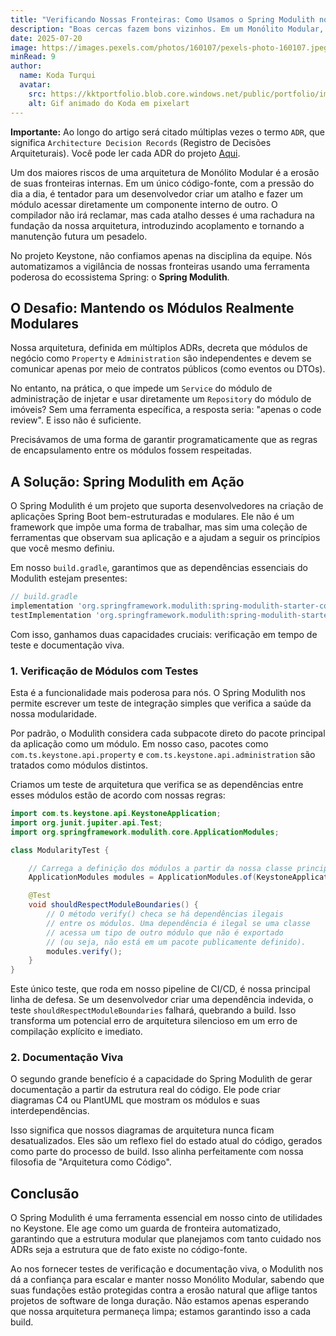 ```yaml
---
title: "Verificando Nossas Fronteiras: Como Usamos o Spring Modulith no Keystone"
description: "Boas cercas fazem bons vizinhos. Em um Monólito Modular, a disciplina é crucial. Descubra como usamos o Spring Modulith para testar, documentar e garantir que as fronteiras entre nossos módulos de negócio permaneçam intactas."
date: 2025-07-20
image: https://images.pexels.com/photos/160107/pexels-photo-160107.jpeg?auto=compress&cs=tinysrgb&w=1260&h=750&dpr=1
minRead: 9
author:
  name: Koda Turqui
  avatar:
    src: https://kktportfolio.blob.core.windows.net/public/portfolio/images/20250809_2318_Homem com Fones_remix_01k28w7xx5ehz85pss8pqtxek5-1.webp
    alt: Gif animado do Koda em pixelart
---
```


**Importante:** Ao longo do artigo será citado múltiplas vezes o termo `ADR`, que significa `Architecture Decision Records` (Registro de Decisões Arquiteturais). Você pode ler cada ADR do projeto [Aqui](https://github.com/koda-kaolinite/keystone_api/tree/main/docs/ARCHITECTURE-DESICION-LOG).

Um dos maiores riscos de uma arquitetura de Monólito Modular é a erosão de suas fronteiras internas. Em um único código-fonte, com a pressão do dia a dia, é tentador para um desenvolvedor criar um atalho e fazer um módulo acessar diretamente um componente interno de outro. O compilador não irá reclamar, mas cada atalho desses é uma rachadura na fundação da nossa arquitetura, introduzindo acoplamento e tornando a manutenção futura um pesadelo.

No projeto Keystone, não confiamos apenas na disciplina da equipe. Nós automatizamos a vigilância de nossas fronteiras usando uma ferramenta poderosa do ecossistema Spring: o **Spring Modulith**.

## O Desafio: Mantendo os Módulos Realmente Modulares

Nossa arquitetura, definida em múltiplos ADRs, decreta que módulos de negócio como `Property` e `Administration` são independentes e devem se comunicar apenas por meio de contratos públicos (como eventos ou DTOs).

No entanto, na prática, o que impede um `Service` do módulo de administração de injetar e usar diretamente um `Repository` do módulo de imóveis? Sem uma ferramenta específica, a resposta seria: "apenas o code review". E isso não é suficiente.

Precisávamos de uma forma de garantir programaticamente que as regras de encapsulamento entre os módulos fossem respeitadas.

## A Solução: Spring Modulith em Ação

O Spring Modulith é um projeto que suporta desenvolvedores na criação de aplicações Spring Boot bem-estruturadas e modulares. Ele não é um framework que impõe uma forma de trabalhar, mas sim uma coleção de ferramentas que observam sua aplicação e a ajudam a seguir os princípios que você mesmo definiu.

Em nosso `build.gradle`, garantimos que as dependências essenciais do Modulith estejam presentes:
```groovy
// build.gradle
implementation 'org.springframework.modulith:spring-modulith-starter-core'
testImplementation 'org.springframework.modulith:spring-modulith-starter-test'
```

Com isso, ganhamos duas capacidades cruciais: verificação em tempo de teste e documentação viva.

### 1. Verificação de Módulos com Testes

Esta é a funcionalidade mais poderosa para nós. O Spring Modulith nos permite escrever um teste de integração simples que verifica a saúde da nossa modularidade.

Por padrão, o Modulith considera cada subpacote direto do pacote principal da aplicação como um módulo. Em nosso caso, pacotes como `com.ts.keystone.api.property` e `com.ts.keystone.api.administration` são tratados como módulos distintos.

Criamos um teste de arquitetura que verifica se as dependências entre esses módulos estão de acordo com nossas regras:

```java
import com.ts.keystone.api.KeystoneApplication;
import org.junit.jupiter.api.Test;
import org.springframework.modulith.core.ApplicationModules;

class ModularityTest {

    // Carrega a definição dos módulos a partir da nossa classe principal
    ApplicationModules modules = ApplicationModules.of(KeystoneApplication.class);

    @Test
    void shouldRespectModuleBoundaries() {
        // O método verify() checa se há dependências ilegais
        // entre os módulos. Uma dependência é ilegal se uma classe
        // acessa um tipo de outro módulo que não é exportado
        // (ou seja, não está em um pacote publicamente definido).
        modules.verify();
    }
}
```

Este único teste, que roda em nosso pipeline de CI/CD, é nossa principal linha de defesa. Se um desenvolvedor criar uma dependência indevida, o teste `shouldRespectModuleBoundaries` falhará, quebrando a build. Isso transforma um potencial erro de arquitetura silencioso em um erro de compilação explícito e imediato.

### 2. Documentação Viva

O segundo grande benefício é a capacidade do Spring Modulith de gerar documentação a partir da estrutura real do código. Ele pode criar diagramas C4 ou PlantUML que mostram os módulos e suas interdependências.

Isso significa que nossos diagramas de arquitetura nunca ficam desatualizados. Eles são um reflexo fiel do estado atual do código, gerados como parte do processo de build. Isso alinha perfeitamente com nossa filosofia de "Arquitetura como Código".

## Conclusão

O Spring Modulith é uma ferramenta essencial em nosso cinto de utilidades no Keystone. Ele age como um guarda de fronteira automatizado, garantindo que a estrutura modular que planejamos com tanto cuidado nos ADRs seja a estrutura que de fato existe no código-fonte.

Ao nos fornecer testes de verificação e documentação viva, o Modulith nos dá a confiança para escalar e manter nosso Monólito Modular, sabendo que suas fundações estão protegidas contra a erosão natural que aflige tantos projetos de software de longa duração. Não estamos apenas esperando que nossa arquitetura permaneça limpa; estamos garantindo isso a cada build.
